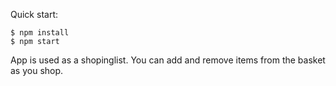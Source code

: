 
Quick start:
```
$ npm install
$ npm start

````
App is used as a shopinglist.
You can add and remove items from the basket as you shop.


